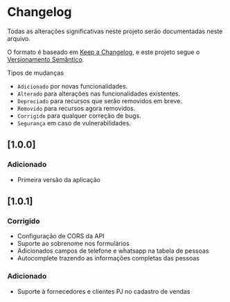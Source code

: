 # Changelog

Todas as alterações significativas neste projeto serão documentadas neste arquivo.

O formato é baseado em [Keep a Changelog](https://keepachangelog.com/en/1.1.0/),
e este projeto segue o [Versionamento Semântico](https://semver.org/spec/v2.0.0.html).

Tipos de mudanças

- `Adicionado` por novas funcionalidades.
- `Alterado` para alterações nas funcionalidades existentes.
- `Depreciado` para recursos que serão removidos em breve.
- `Removido` para recursos agora removidos.
- `Corrigido` para qualquer correção de bugs.
- `Segurança` em caso de vulnerabilidades.

## [1.0.0]

### Adicionado

- Primeira versão da aplicação

## [1.0.1]

### Corrigido

- Configuração de CORS da API
- Suporte ao sobrenome nos formulários
- Adicionados campos de telefone e whatsapp na tabela de pessoas
- Autocomplete trazendo as informações completas das pessoas

### Adicionado

- Suporte à fornecedores e clientes PJ no cadastro de vendas
